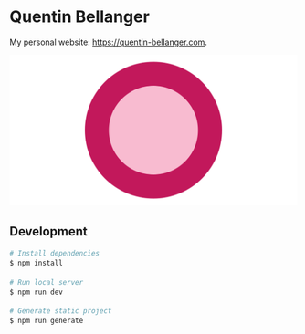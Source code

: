 # Quentin Bellanger

My personal website: https://quentin-bellanger.com.

![Quentin Bellanger's website](/static/og.png)

## Development

``` bash
# Install dependencies
$ npm install

# Run local server
$ npm run dev

# Generate static project
$ npm run generate
```
